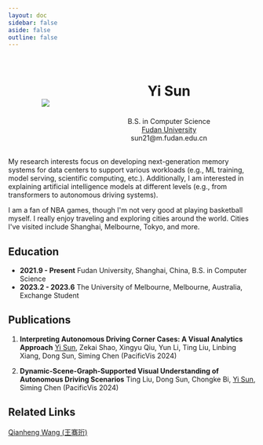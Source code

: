 ```yaml
---
layout: doc
sidebar: false
aside: false
outline: false
---
```


<div style="display: flex; width: 100%; align-items: center;">
  <div style="width: 30%; text-align: center;">
    <img src="/avatar.jpg">
  </div>
  <div style="width: 70%; text-align: center;">
    <br>
    <h1 style="font-weight: bold;">Yi Sun</h1>
    <br>
    <div>B.S. in Computer Science</div>
    <a href="http://www.fudan.edu.cn">Fudan University</a>
    <br>
    <div>sun21@m.fudan.edu.cn</div>
    <br>
  </div>
</div>


My research interests focus on developing next-generation memory systems for data centers to support various workloads (e.g., ML training, model serving, scientific computing, etc.). Additionally, I am interested in explaining artificial intelligence models at different levels (e.g., from transformers to autonomous driving systems).

I am a fan of NBA games, though I'm not very good at playing basketball myself. I really enjoy traveling and exploring cities around the world. Cities I've visited include Shanghai, Melbourne, Tokyo, and more.


## Education

* **2021.9 - Present** Fudan University, Shanghai, China, B.S. in Computer Science
* **2023.2 - 2023.6** The University of Melbourne, Melbourne, Australia, Exchange Student

## Publications

1. **Interpreting Autonomous Driving Corner Cases: A Visual Analytics Approach** <u>Yi Sun</u>, Zekai Shao, Xingyu Qiu, Yun Li, Ting Liu, Linbing Xiang, Dong Sun, Siming Chen (PacificVis 2024)

2. **Dynamic-Scene-Graph-Supported Visual Understanding of Autonomous Driving Scenarios** Ting Liu, Dong Sun, Chongke Bi, <u>Yi Sun</u>, Siming Chen (PacificVis 2024)

## Related Links

[Qianheng Wang (王骞珩)](https://j3rry0610.github.io/)
